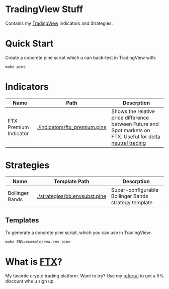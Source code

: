 # TradingView Stuff

Contains my [TradingView](https://www.tradingview.com/) Indicators and Strategies.

# Quick Start

Create a concrete pine script which u can back-test in TradingView with:

```shell
make pine
```

# Indicators

| Name | Path | Descrption |
| --- | --- | --- |
| FTX Premium Indicator | [./indicators/ftx_premium.pine](./indicators/ftx_premium.pine) | Shows the relative price difference between Future and Spot markets on FTX. Useful for [delta neutral trading](https://ftxpremiums.com/) |

# Strategies

| Name | Template Path | Descrption |
| --- | --- | --- |
| Bollinger Bands | [./strategies/bb.envsubst.pine](./strategies/bb.envsubst.pine) | Super-configurable Bollinger Bands strategy template |

## Templates

To generate a concrete pine script, which you can use in TradingView:

```shell
make ENV=example/ema.env pine
```

# What is [FTX](https://ftx.com/)?

My favorite crypto trading platform.
Want to try? Use my [referral](https://ftx.com/profile#a=tradingviewstuff) to get a 5% discount whe u sign up.
